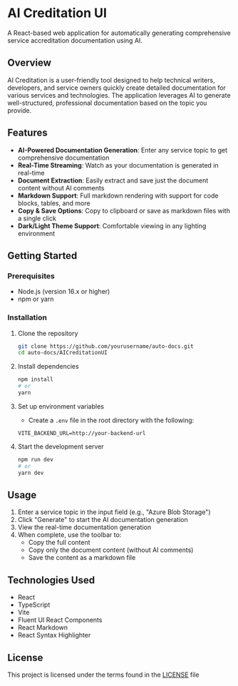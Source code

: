 # AI Creditation UI

A React-based web application for automatically generating comprehensive service accreditation documentation using AI.

## Overview

AI Creditation is a user-friendly tool designed to help technical writers, developers, and service owners quickly create detailed documentation for various services and technologies. The application leverages AI to generate well-structured, professional documentation based on the topic you provide.

## Features

- **AI-Powered Documentation Generation**: Enter any service topic to get comprehensive documentation
- **Real-Time Streaming**: Watch as your documentation is generated in real-time
- **Document Extraction**: Easily extract and save just the document content without AI comments
- **Markdown Support**: Full markdown rendering with support for code blocks, tables, and more
- **Copy & Save Options**: Copy to clipboard or save as markdown files with a single click
- **Dark/Light Theme Support**: Comfortable viewing in any lighting environment

## Getting Started

### Prerequisites

- Node.js (version 16.x or higher)
- npm or yarn

### Installation

1. Clone the repository
   ```bash
   git clone https://github.com/yourusername/auto-docs.git
   cd auto-docs/AICreditationUI
   ```

2. Install dependencies
   ```bash
   npm install
   # or
   yarn
   ```

3. Set up environment variables
   - Create a `.env` file in the root directory with the following:
   ```
   VITE_BACKEND_URL=http://your-backend-url
   ```

4. Start the development server
   ```bash
   npm run dev
   # or
   yarn dev
   ```

## Usage

1. Enter a service topic in the input field (e.g., "Azure Blob Storage")
2. Click "Generate" to start the AI documentation generation
3. View the real-time documentation generation
4. When complete, use the toolbar to:
   - Copy the full content
   - Copy only the document content (without AI comments)
   - Save the content as a markdown file

## Technologies Used

- React
- TypeScript
- Vite
- Fluent UI React Components
- React Markdown
- React Syntax Highlighter

## License

This project is licensed under the terms found in the [LICENSE](./LICENSE) file
